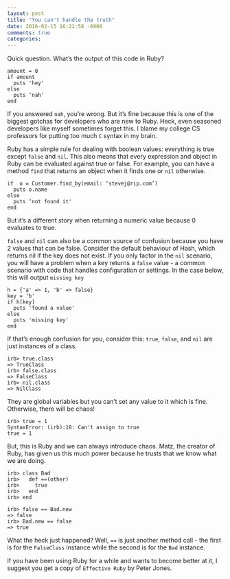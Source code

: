 ```yaml
---
layout: post
title: "You can't handle the truth"
date: 2016-02-15 16:21:58 -0800
comments: true
categories: 
---
```


Quick question. What’s the output of this code in Ruby?

    amount = 0
    if amount
      puts 'hey'
    else
      puts ‘nah'
    end

If you answered `nah`, you’re wrong. But it’s fine because this is one of the biggest gotchas for developers who are new to Ruby. Heck, even seasoned developers like myself sometimes forget this. I blame my college CS professors for putting too much `C` syntax in my brain.

Ruby has a simple rule for dealing with boolean values:  everything is true except `false` and `nil`.  This also means that every expression and object in Ruby can be evaluated against true or false. For example, you can have a method `find` that returns an object when it finds one or `nil` otherwise.

    if  o = Customer.find_by(email: ‘stevej@rip.com’)
      puts o.name
    else
      puts ‘not found it'
    end

But it’s a different story when returning a numeric value because 0 evaluates to true.

`false` and `nil` can also be a common source of confusion because you have 2 values that can be false.  Consider the default behaviour of  Hash, which returns nil if the key does not exist. If you only factor in the `nil` scenario, you will have a problem when a key returns a `false` value - a common scenario with code that handles configuration or settings.
In the case below, this will output `missing key`

    h = {'a' => 1, 'b' => false}
    key = ‘b'
    if h[key]
      puts 'found a value'
    else
      puts 'missing key'
    end

If that’s enough confusion for you, consider this:  `true`, `false`, and `nil` are just instances of a class.

    irb> true.class
    => TrueClass
    irb> false.class
    => FalseClass
    irb> nil.class
    => NilClass

They are global variables but you can’t set any value to it which is fine. Otherwise, there will be chaos!

    irb> true = 1
    SyntaxError: (irb):18: Can't assign to true
    true = 1

But, this is Ruby and we can always introduce chaos. Matz, the creator of Ruby,  has given us this much power because he trusts that we know what we are doing.

    irb> class Bad
    irb>   def ==(other)
    irb>     true
    irb>   end
    irb> end

    irb> false == Bad.new
    => false
    irb> Bad.new == false
    => true

What the heck just happened?  Well, `==` is just another method call - the first is for the `FalseClass` instance while the second is for the `Bad` instance.

If you have been using Ruby for a while and wants to become better at it, I suggest you
get a copy of `Effective Ruby` by Peter Jones.
